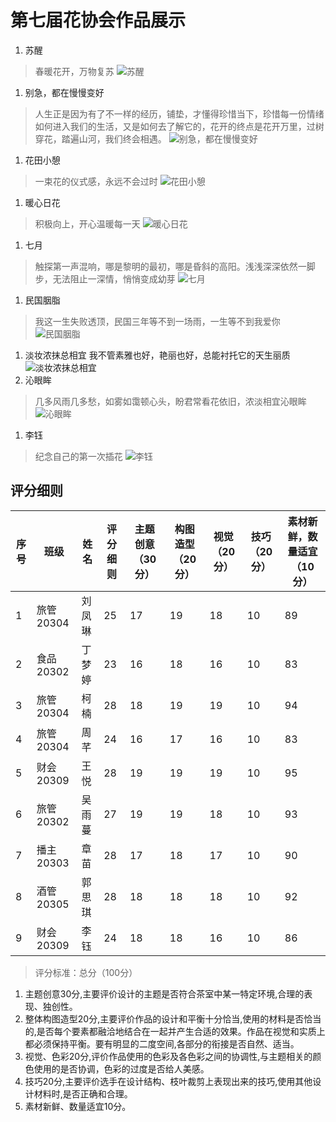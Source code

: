 # 第七届花协会作品展示
1. 苏醒
> 春暖花开，万物复苏
![苏醒](http://520you.club/flower/md/img/苏醒.jpg)
1. 别急，都在慢慢变好
> 人生正是因为有了不一样的经历，铺垫，才懂得珍惜当下，珍惜每一份情绪如何进入我们的生活，又是如何去了解它的，花开的终点是花开万里，过树穿花，踏遍山河，我们终会相遇。
![别急，都在慢慢变好](http://520you.club/flower/md/img/别急，都在慢慢变好.jpg)
1. 花田小憩
> 一束花的仪式感，永远不会过时
![花田小憩](http://520you.club/flower/md/img/花田小憩.jpg)
1. 暖心日花
> 积极向上，开心温暖每一天
![暖心日花](http://520you.club/flower/md/img/暖心日花.jpg)
1. 七月
> 触探第一声混响，哪是黎明的最初，哪是昏斜的高阳。浅浅深深依然一脚步，无法阻止一深情，悄悄变成幼芽
![七月](http://520you.club/flower/md/img/七月.jpg)
1. 民国胭脂
> 我这一生失败透顶，民国三年等不到一场雨，一生等不到我爱你
![民国胭脂](http://520you.club/flower/md/img/民国胭脂.jpg)
1. 淡妆浓抹总相宜
我不管素雅也好，艳丽也好，总能衬托它的天生丽质
![淡妆浓抹总相宜](http://520you.club/flower/md/img/淡妆浓抹总相宜.jpg)
1. 沁眼眸
> 几多风雨几多愁，如雾如霭顿心头，盼君常看花依旧，浓淡相宜沁眼眸
![沁眼眸](http://520you.club/flower/md/img/沁眼眸.jpg)
1. 李钰
> 纪念自己的第一次插花
![李钰](http://520you.club/flower/md/img/李钰.jpg)


## 评分细则		
| 序号| 班级 | 姓名 | 评分细则 | 主题创意（30分）|构图造型（20分）|视觉（20分）|	技巧（20分）|素材新鲜，数量适宜（10分）|
|--|--|--| -- |--|--|--|--|--|
|1|	旅管20304|	刘凤琳|	25|	17|	19|	18|	10|	89|
|2|	食品20302|	丁梦婷|	23|	16|	18|	16|	10|	83|
|3|	旅管20304|	柯楠|	28|	18|	19|	19|	10|	94|
|4|	旅管20304|	周芊|	24|	16|	17|	16|	10|	83|
|5|	财会20309|	王悦|	28|	19|	19|	19|	10|	95|
|6|	旅管20302|	吴雨蔓|	27|	19|	19|	18|	10|	93|
|7|	播主20303|	章苗|	28|	17|	18|	17|	10|	90|
|8|	酒管20305|	郭思琪|	28|	18|	18|	18|	10|	92|
|9|	财会20309|	李钰|	24|	18|	18|	16|	10|	86|

> 评分标准：总分（100分）
1. 主题创意30分,主要评价设计的主题是否符合茶室中某一特定环境,合理的表现、独创性。
2. 整体构图造型20分,主要评价作品的设计和平衡十分恰当,使用的材料是否恰当的,是否每个要素都融洽地结合在一起并产生合适的效果。作品在视觉和实质上都必须保持平衡。要有明显的二度空间,各部分的衔接是否自然、适当。
3. 视觉、色彩20分,评价作品使用的色彩及各色彩之间的协调性,与主题相关的颜色使用的是否协调，色彩的过度是否给人美感。
4. 技巧20分,主要评价选手在设计结构、枝叶裁剪上表现出来的技巧,使用其他设计材料时,是否正确和合理。
5. 素材新鲜、数量适宜10分。






